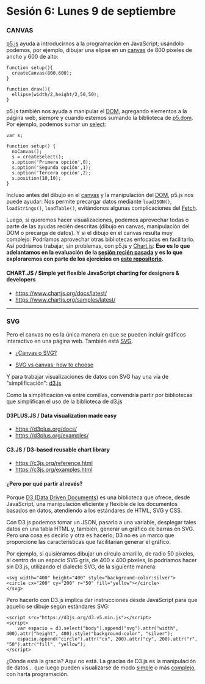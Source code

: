 # Sesión 6: Lunes 9 de septiembre

### CANVAS

[p5.js](https://p5js.org/es/reference/) ayuda a introducirnos a la programación en JavaScript; usándolo podemos, por ejemplo, dibujar una elipse en un [canvas](https://developer.mozilla.org/es/docs/Web/Guide/HTML/Canvas_tutorial) de 800 pixeles de ancho y 600 de alto:

```
function setup(){
  createCanvas(800,600);
}

function draw(){
  ellipse(width/2,height/2,50,50);
}
``` 

p5.js también nos ayuda a manipular el [DOM](https://developer.mozilla.org/es/docs/DOM), agregando elementos a la página web, siempre y cuando estemos sumando la biblioteca de [p5.dom](https://p5js.org/es/reference/#/libraries/p5.dom). Por ejemplo, podemos sumar un [select](https://www.w3schools.com/tags/tag_select.asp):

```
var s;

function setup() {
  noCanvas();
  s = createSelect();
  s.option('Primera opción',0);
  s.option('Segunda opción',1);
  s.option('Tercera opción',2);
  s.position(10,10);
}
``` 

Incluso antes del dibujo en el [canvas](https://developer.mozilla.org/es/docs/Web/Guide/HTML/Canvas_tutorial) y la manipulación del [DOM](https://developer.mozilla.org/es/docs/DOM), p5.js nos puede ayudar: Nos permite precargar datos mediante `loadJSON()`, `loadStrings()`, `loadTable()`, evitándonos algunas complicaciones del [Fetch](https://www.youtube.com/watch?v=tc8DU14qX6I).

Luego, si queremos hacer visualizaciones, podemos aprovechar todas o parte de las ayudas recién descritas (dibujo en canvas, manipulación del DOM o precarga de datos). Y si el dibujo en el canvas resulta muy complejo: Podríamos aprovechar otras bibliotecas enfocadas en facilitarlo. Así podríamos trabajar, sin problemas, con p5.js y [Chart.js](https://www.chartjs.org/): **Eso es lo que adelantamos en la evaluación de la [sesión recién pasada](https://github.com/profesorfaco/grafica_computacional/tree/gh-pages/sesion-05) y es lo que exploraremos con parte de los ejercicios en [este repositorio](https://profesorfaco.github.io/grafica_computacional/sesion-06/).** 

#### CHART.JS / Simple yet flexible JavaScript charting for designers & developers

- https://www.chartjs.org/docs/latest/
- https://www.chartjs.org/samples/latest/

--------------

### SVG

Pero el canvas no es la única manera en que se pueden incluir gráficos interactivo en una página web. También está [SVG](https://developer.mozilla.org/es/docs/Web/SVG). 

- [¿Canvas o SVG?](https://www.arsys.es/blog/programacion/diseno-web/canvas-o-svg/)

- [SVG vs canvas: how to choose](https://docs.microsoft.com/en-us/previous-versions/windows/internet-explorer/ie-developer/samples/gg193983(v=vs.85)#Using_Canvas_AndOr_SVG)

Y para trabajar visualizaciones de datos con SVG hay una vía de "simplificación": [d3.js](https://d3js.org/)

Como la simplificación va entre comillas, convendría partir por bibliotecas que simplifican el uso de la biblioteca de d3.js

#### D3PLUS.JS / Data visualization made easy
- https://d3plus.org/docs/
- https://d3plus.org/examples/

#### C3.JS / D3-based reusable chart library
- https://c3js.org/reference.html
- https://c3js.org/examples.html

#### ¿Pero por qué partir al revés?

Porque [D3 (Data Driven Documents)](https://d3js.org/) es una biblioteca que ofrece, desde JavaScript, una manipulación eficiente y flexible de los documentos basados en datos, atendiendo a los estándares de HTML, SVG y CSS.

Con D3.js podemos tomar un JSON, pasarlo a una variable, desplegar tales datos en una tabla HTML y, también, generar un gráfico de barras en SVG. Pero una cosa es decirlo y otra es hacerlo; D3 no es un marco que proporcione las características que facilitarían generar el gráfico.

Por ejemplo, si quisiéramos dibujar un círculo amarillo, de radio 50 pixeles, al centro de un espacio SVG gris, de 400 x 400 pixeles, lo podríamos hacer sin D3.js, utilizando el dialecto SVG, de la siguiente manera: 

```
<svg width="400" height="400" style="background-color:silver">
<circle cx="200" cy="200" r="50" fill="yellow"></circle>
</svg>
```

Pero hacerlo con D3.js implica dar instrucciones desde JavaScript para que aquello se dibuje según estándares SVG:

```
<script src="https://d3js.org/d3.v5.min.js"></script>
<script>
	var espacio = d3.select("body").append("svg").attr("width", 400).attr("height", 400).style("background-color", "silver");
	espacio.append("circle").attr("cx", 200).attr("cy", 200).attr("r", "50").attr("fill", "yellow");
</script>
```

¿Dónde está la gracia? Aquí no está. La gracias de D3.js es la manipulación de datos… que luego pueden visualizarse de modo [simple](https://www.d3-graph-gallery.com/) o más [complejo](https://github.com/d3/d3/wiki/Gallery), con harta programación.
